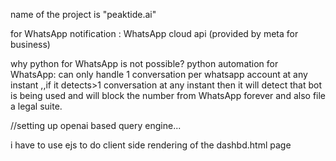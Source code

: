 name of the project is "peaktide.ai"

for WhatsApp notification : WhatsApp cloud api (provided by meta for business)

why python for WhatsApp is not possible?
python automation for WhatsApp: can only handle 1 conversation per whatsapp account at any instant ,,if it detects>1 conversation at any instant then it will detect that bot is being used and will block the number from WhatsApp forever and also file a legal suite.

//setting up openai based query engine...

i have to use ejs to do client side rendering of the dashbd.html page
